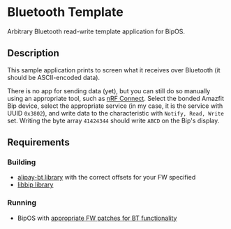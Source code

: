 # Bluetooth Template

Arbitrary Bluetooth read-write template application for BipOS.

## Description

This sample application prints to screen what it receives over Bluetooth (it should be ASCII-encoded data).

There is no app for sending data (yet), but you can still do so manually using an appropriate tool, such as [nRF Connect](https://play.google.com/store/apps/details?id=no.nordicsemi.android.mcp). Select the bonded Amazfit Bip device, select the appropriate service (in my case, it is the service with UUID `0x3802`), and write data to the characteristic with `Notify, Read, Write` set. Writing the byte array `41424344` should write `ABCD` on the Bip's display.

## Requirements

### Building

* [alipay-bt library](https://github.com/neonsea/alipay-bt) with the correct offsets for your FW specified
* [libbip library](https://github.com/neonsea/libbip)

### Running

* BipOS with [appropriate FW patches for BT functionality](https://github.com/neonsea/bip-fw-patch)